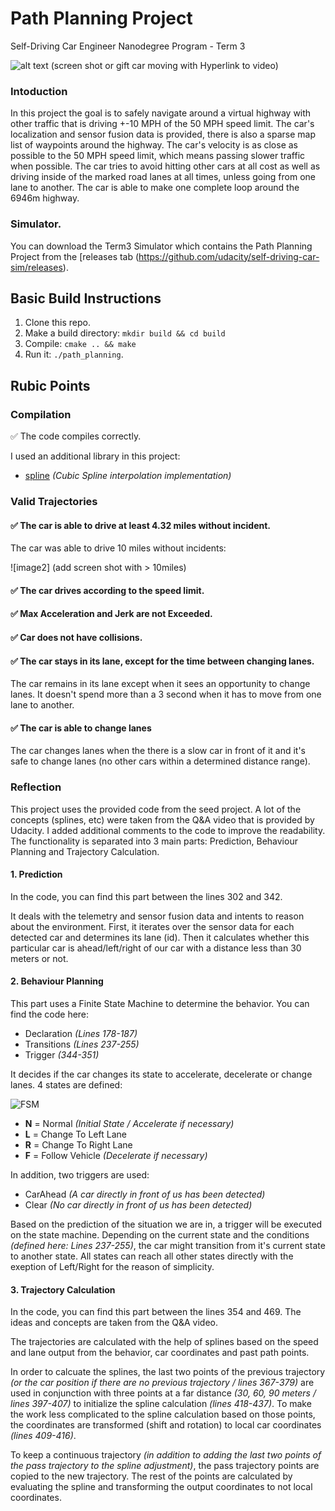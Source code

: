 # Path Planning Project
Self-Driving Car Engineer Nanodegree Program - Term 3
   
![alt text][image1]
(screen shot or gift car moving with Hyperlink to video)
   
### Intoduction
In this project the goal is to safely navigate around a virtual highway with other traffic that is driving +-10 MPH of the 50 MPH speed limit. The car's localization and sensor fusion data is provided, there is also a sparse map list of waypoints around the highway. The car's velocity is as close as possible to the 50 MPH speed limit, which means passing slower traffic when possible. The car tries to avoid hitting other cars at all cost as well as driving inside of the marked road lanes at all times, unless going from one lane to another. The car is able to make one complete loop around the 6946m highway.

### Simulator.
You can download the Term3 Simulator which contains the Path Planning Project from the [releases tab (https://github.com/udacity/self-driving-car-sim/releases).


## Basic Build Instructions

1. Clone this repo.
2. Make a build directory: `mkdir build && cd build`
3. Compile: `cmake .. && make`
4. Run it: `./path_planning`.


## Rubic Points

### Compilation

✅ The code compiles correctly.

I used an additional library in this project:

- [spline](http://kluge.in-chemnitz.de/opensource/spline/) *(Cubic Spline interpolation implementation)*


### Valid Trajectories

#### ✅ The car is able to drive at least 4.32 miles without incident.

The car was able to drive 10 miles without incidents:

![image2]
(add screen shot with > 10miles)


#### ✅ The car drives according to the speed limit.

#### ✅ Max Acceleration and Jerk are not Exceeded.

#### ✅ Car does not have collisions.

#### ✅ The car stays in its lane, except for the time between changing lanes.

The car remains in its lane except when it sees an opportunity to change lanes. It doesn't spend more than a 3 second when it has to move from one lane to another.

#### ✅ The car is able to change lanes

The car changes lanes when the there is a slow car in front of it and it's safe to change lanes (no other cars within a determined distance range).

### Reflection

This project uses the provided code from the seed project. A lot of the concepts (splines, etc) were taken from the Q&A video that is provided by Udacity. I added additional comments to the code to improve the readability. The functionality is separated into 3 main parts: Prediction, Behaviour Planning and Trajectory Calculation.


#### 1. Prediction

In the code, you can find this part between the lines 302 and 342.

It deals with the telemetry and sensor fusion data and intents to reason about the environment. First, it iterates over the sensor data for each detected car and determines its lane (id). Then it calculates whether this particular car is ahead/left/right of our car with a distance less than 30 meters or not.

#### 2. Behaviour Planning

This part uses a Finite State Machine to determine the behavior. You can find the code here:

- Declaration *(Lines 178-187)*
- Transitions *(Lines 237-255)*
- Trigger *(344-351)*

It decides if the car changes its state to accelerate, decelerate or change lanes. 4 states are defined:

![FSM](https://github.com/mkoehnke/CarND-Path-Planning-Project/raw/master/doc/fsm.png)

- **N** = Normal *(Initial State / Accelerate if necessary)*
- **L** = Change To Left Lane
- **R** = Change To Right Lane
- **F** = Follow Vehicle *(Decelerate if necessary)*

In addition, two triggers are used:

- CarAhead *(A car directly in front of us has been detected)*
- Clear *(No car directly in front of us has been detected)*


Based on the prediction of the situation we are in, a trigger will be executed on the state machine. Depending on the current state and the conditions *(defined here: Lines 237-255)*, the car might transition from it's current state to another state. All states can reach all other states directly with the exeption of Left/Right for the reason of simplicity.


#### 3. Trajectory Calculation

In the code, you can find this part between the lines 354 and 469. The ideas and concepts are taken from the Q&A video. 

The trajectories are calculated with the help of splines based on the speed and lane output from the behavior, car coordinates and past path points.

In order to calcuate the splines, the last two points of the previous trajectory *(or the car position if there are no previous trajectory / lines 367-379)* are used in conjunction with three points at a far distance *(30, 60, 90 meters / lines 397-407)* to initialize the spline calculation *(lines 418-437)*. To make the work less complicated to the spline calculation based on those points, the coordinates are transformed (shift and rotation) to local car coordinates *(lines 409-416)*.

To keep a continuous trajectory *(in addition to adding the last two points of the pass trajectory to the spline adjustment)*, the pass trajectory points are copied to the new trajectory. The rest of the points are calculated by evaluating the spline and transforming the output coordinates to not local coordinates.



[//]: # (Image References)

[image1]: ./images/xxxx.png "Equations"